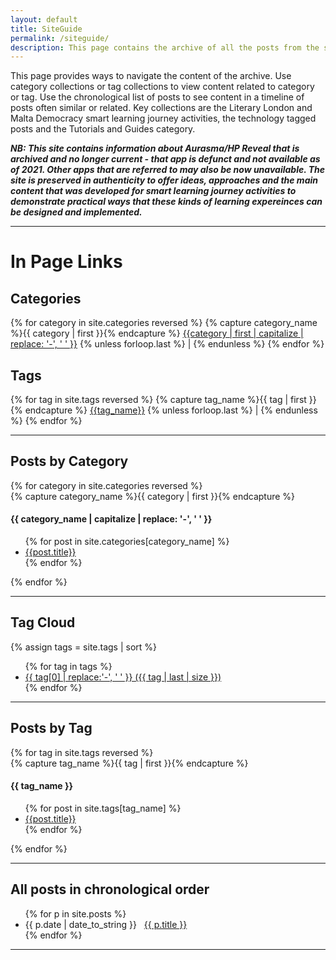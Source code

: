 ```yaml
---
layout: default
title: SiteGuide
permalink: /siteguide/
description: This page contains the archive of all the posts from the smart learning website, categorized and tagged. This archive is from 2016-2021. A few posts date from a slightly later period.
---
```

This page provides ways to navigate the content of the archive. 
Use category collections or tag collections to view content related to category or tag. 
Use the chronological list of posts to see content in a timeline of posts often similar or related. Key collections are the Literary London and Malta Democracy smart learning journey activities, the technology tagged posts and the Tutorials and Guides category.

***NB: This site contains information about Aurasma/HP Reveal that is archived and no longer current - that app is defunct and not available as of 2021. Other apps that are referred to may also be now unavailable. The site is preserved in authenticity to offer ideas, approaches and the main content that was developed for smart learning journey activities to demonstrate practical ways that these kinds of learning expereinces can be designed and implemented.***

---

# In Page Links

## Categories
<div class="siteguide-hotlinks">
  {% for category in site.categories reversed %}
   {% capture category_name %}{{ category | first }}{% endcapture %}
    <span><a href="#{{category_name}}">{{category | first | capitalize | replace: '-', ' ' }}</a></span>
    {% unless forloop.last %} | {% endunless %}
{% endfor %}</div>


## Tags 

<div class="siteguide-hotlinks">
  {% for tag in site.tags reversed %}
   {% capture tag_name %}{{ tag | first }}{% endcapture %}
    <span><a href="#{{tag_name}}">{{tag_name}}</a></span>
    {% unless forloop.last %} | {% endunless %}
{% endfor %}</div>


---

## Posts by Category
<!--
using the code from https://blog.webjeda.com/jekyll-categories/
for reversed order using https://templates.supply/sort-jekyll-collection-by-reverse-order-and-limit-results/ 
-->

<div id="archives">
{% for category in site.categories reversed %}
  <div class="category-group">
    {% capture category_name %}{{ category | first }}{% endcapture %}
    <!-- <div id="#{{ category_name | slugize }}"></div> -->
    <a id="{{ category_name | slugize }}"></a>
    <h4 class="category-head">{{ category_name | capitalize | replace: '-', ' ' }}</h4>
    <div class="cat-subgroup"> <!-- <a id="{{ category_name | slugize }}"></a> -->
       <ul id="secondary-nav"> {% for post in site.categories[category_name] %}
    <li><a href="{{ site.baseurl }}{{ post.url }}">{{post.title}}</a></li>  
    {% endfor %} </ul>
    </div>
  </div>
{% endfor %}
</div>

---

## Tag Cloud

{% assign tags = site.tags | sort %}       
<div class="tagger">
  <ul class="tagcloud">{% for tag in tags %}
    <li><a href="{{ site.baseurl }}/tag/{{ tag | first | slugify }}"
          style="font-size: {{ tag | last | size  |  times: 4 | plus: 80 }}%">
              {{ tag[0] | replace:'-', ' ' }} ({{ tag | last | size }})
      </a></li>
{% endfor %}
</ul>
</div> 

<!--using modified code from https://superdevresources.com/tag-cloud-jekyll/-->


---


## Posts by Tag
<!--using the code from https://blog.webjeda.com/jekyll-categories/-->
<div id="archives">
{% for tag in site.tags reversed %}
  <div class="tag-group">
    {% capture tag_name %}{{ tag | first }}{% endcapture %}
   <!--  <div id="#{{ tag_name | slugize }}"></div> -->
   <a name="{{ tag_name | slugize }}"></a>
    <p></p>
    <h4 class="tag-head">{{ tag_name }}</h4>
   <div class="tag-subgroup"> <!-- <a name="{{ tag_name | slugize }}"></a> -->
       <ul id="secondary-nav"> {% for post in site.tags[tag_name] %}
    <li><a href="{{ site.baseurl }}{{ post.url }}">{{post.title}}</a></li>  
    {% endfor %} </ul>
  </div></div>
{% endfor %}
</div>


---


## All posts in chronological order
<nav>
  <ul id="secondary-nav">
{% for p in site.posts %}
 <li>{{ p.date | date_to_string }} &nbsp; <a href="{{ p.url | relative_url }}">{{ p.title }}</a></li>
{% endfor %}

</ul>
</nav>

---

